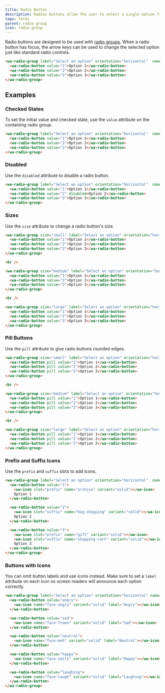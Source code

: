 ```yaml
---
title: Radio Button
description: Radios buttons allow the user to select a single option from a group using a button-like control.
tags: forms
parent: radio-group
icon: radio-group
---
```


Radio buttons are designed to be used with [radio groups](/docs/components/radio-group). When a radio button has focus, the arrow keys can be used to change the selected option just like standard radio controls.

```html {.example}
<wa-radio-group label="Select an option" orientation="horizontal"  name="a" value="1">
  <wa-radio-button value="1">Option 1</wa-radio-button>
  <wa-radio-button value="2">Option 2</wa-radio-button>
  <wa-radio-button value="3">Option 3</wa-radio-button>
</wa-radio-group>
```

## Examples

### Checked States

To set the initial value and checked state, use the `value` attribute on the containing radio group.

```html {.example}
<wa-radio-group label="Select an option" orientation="horizontal"  name="a" value="1">
  <wa-radio-button value="1">Option 1</wa-radio-button>
  <wa-radio-button value="2">Option 2</wa-radio-button>
  <wa-radio-button value="3">Option 3</wa-radio-button>
</wa-radio-group>
```

### Disabled

Use the `disabled` attribute to disable a radio button.

```html {.example}
<wa-radio-group label="Select an option" orientation="horizontal"  name="a" value="1">
  <wa-radio-button value="1">Option 1</wa-radio-button>
  <wa-radio-button value="2" disabled>Option 2</wa-radio-button>
  <wa-radio-button value="3">Option 3</wa-radio-button>
</wa-radio-group>
```

### Sizes

Use the `size` attribute to change a radio button's size.

```html {.example}
<wa-radio-group size="small" label="Select an option" orientation="horizontal"  name="a" value="1">
  <wa-radio-button value="1">Option 1</wa-radio-button>
  <wa-radio-button value="2">Option 2</wa-radio-button>
  <wa-radio-button value="3">Option 3</wa-radio-button>
</wa-radio-group>

<br />

<wa-radio-group size="medium" label="Select an option" orientation="horizontal"  name="a" value="1">
  <wa-radio-button value="1">Option 1</wa-radio-button>
  <wa-radio-button value="2">Option 2</wa-radio-button>
  <wa-radio-button value="3">Option 3</wa-radio-button>
</wa-radio-group>

<br />

<wa-radio-group size="large" label="Select an option" orientation="horizontal"  name="a" value="1">
  <wa-radio-button value="1">Option 1</wa-radio-button>
  <wa-radio-button value="2">Option 2</wa-radio-button>
  <wa-radio-button value="3">Option 3</wa-radio-button>
</wa-radio-group>
```

### Pill Buttons

Use the `pill` attribute to give radio buttons rounded edges.

```html {.example}
<wa-radio-group size="small" label="Select an option" orientation="horizontal"  name="a" value="1">
  <wa-radio-button pill value="1">Option 1</wa-radio-button>
  <wa-radio-button pill value="2">Option 2</wa-radio-button>
  <wa-radio-button pill value="3">Option 3</wa-radio-button>
</wa-radio-group>

<br />

<wa-radio-group size="medium" label="Select an option" orientation="horizontal" name="a" value="1">
  <wa-radio-button pill value="1">Option 1</wa-radio-button>
  <wa-radio-button pill value="2">Option 2</wa-radio-button>
  <wa-radio-button pill value="3">Option 3</wa-radio-button>
</wa-radio-group>

<br />

<wa-radio-group size="large" label="Select an option" orientation="horizontal"  name="a" value="1">
  <wa-radio-button pill value="1">Option 1</wa-radio-button>
  <wa-radio-button pill value="2">Option 2</wa-radio-button>
  <wa-radio-button pill value="3">Option 3</wa-radio-button>
</wa-radio-group>
```

### Prefix and Suffix Icons

Use the `prefix` and `suffix` slots to add icons.

```html {.example}
<wa-radio-group label="Select an option" orientation="horizontal"  name="a" value="1">
  <wa-radio-button value="1">
    <wa-icon slot="prefix" name="archive" variant="solid"></wa-icon>
    Option 1
  </wa-radio-button>

  <wa-radio-button value="2">
    <wa-icon slot="suffix" name="bag-shopping" variant="solid"></wa-icon>
    Option 2
  </wa-radio-button>

  <wa-radio-button value="3">
    <wa-icon slot="prefix" name="gift" variant="solid"></wa-icon>
    <wa-icon slot="suffix" name="shopping-cart" variant="solid"></wa-icon>
    Option 3
  </wa-radio-button>
</wa-radio-group>
```

### Buttons with Icons

You can omit button labels and use icons instead. Make sure to set a `label` attribute on each icon so screen readers will announce each option correctly.

```html {.example}
<wa-radio-group label="Select an option" orientation="horizontal" name="a" value="neutral">
  <wa-radio-button value="angry">
    <wa-icon name="face-angry" variant="solid" label="Angry"></wa-icon>
  </wa-radio-button>

  <wa-radio-button value="sad">
    <wa-icon name="face-frown" variant="solid" label="Sad"></wa-icon>
  </wa-radio-button>

  <wa-radio-button value="neutral">
    <wa-icon name="face-meh" variant="solid" label="Neutral"></wa-icon>
  </wa-radio-button>

  <wa-radio-button value="happy">
    <wa-icon name="face-smile" variant="solid" label="Happy"></wa-icon>
  </wa-radio-button>

  <wa-radio-button value="laughing">
    <wa-icon name="face-laugh" variant="solid" label="Laughing"></wa-icon>
  </wa-radio-button>
</wa-radio-group>
```
